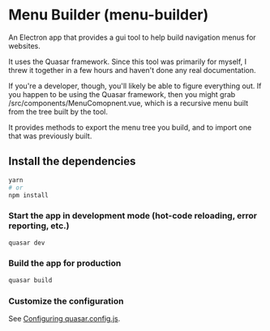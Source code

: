 # Menu Builder (menu-builder)

An Electron app that provides a gui tool to help build navigation menus for websites.

It uses the Quasar framework. Since this tool was primarily for myself, I threw it together in a few hours and haven't done any real documentation.

If you're a developer, though, you'll likely be able to figure everything out. If you happen to be using the Quasar framework, then you might grab /src/components/MenuComopnent.vue, which is a recursive menu built from the tree built by the tool.

It provides methods to export the menu tree you build, and to import one that was previously built.

## Install the dependencies
```bash
yarn
# or
npm install
```

### Start the app in development mode (hot-code reloading, error reporting, etc.)
```bash
quasar dev
```


### Build the app for production
```bash
quasar build
```

### Customize the configuration
See [Configuring quasar.config.js](https://v2.quasar.dev/quasar-cli-vite/quasar-config-js).
